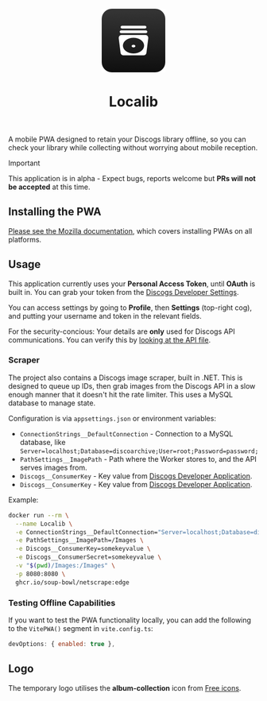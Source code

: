 <p align="center">
  <img src="/assets/logo-app.png" alt="" />
</p>
<h1 align="center">Localib</h1>
<p align="center">
  <img src="https://f.subo.dev/i/discogs-app-image.webp" alt="" />
</p>

A mobile PWA designed to retain your Discogs library offline, so you can check your library while collecting without worrying about mobile reception.

> [!IMPORTANT]  
> This application is in alpha - Expect bugs, reports welcome but **PRs will not be accepted** at this time.

## Installing the PWA

[Please see the Mozilla documentation](https://developer.mozilla.org/en-US/docs/Web/Progressive_web_apps/Guides/Installing), which covers installing PWAs on all platforms.

## Usage

This application currently uses your **Personal Access Token**, until **OAuth** is built in. You can grab your token from the [Discogs Developer Settings](https://www.discogs.com/settings/developers).

You can access settings by going to **Profile**, then **Settings** (top-right cog), and putting your username and token in the relevant fields.

For the security-concious: Your details are **only** used for Discogs API communications. You can verify this by [looking at the API file](/src/api/discogs.ts).

### Scraper

The project also contains a Discogs image scraper, built in .NET. This is designed to queue up IDs, then grab images from the Discogs API in a slow enough manner that it doesn't hit the rate limiter. This uses a MySQL database to manage state.

Configuration is via `appsettings.json` or environment variables:

* `ConnectionStrings__DefaultConnection` - Connection to a MySQL database, like `Server=localhost;Database=discoarchive;User=root;Password=password;`
* `PathSettings__ImagePath` - Path where the Worker stores to, and the API serves images from.
* `Discogs__ConsumerKey` - Key value from [Discogs Developer Application][dcd].
* `Discogs__ConsumerKey` - Key value from [Discogs Developer Application][dcd].

Example:

```bash
docker run --rm \
  --name Localib \
  -e ConnectionStrings__DefaultConnection="Server=localhost;Database=disc;User=root;Password=password;" \
  -e PathSettings__ImagePath=/Images \
  -e Discogs__ConsumerKey=somekeyvalue \
  -e Discogs__ConsumerSecret=somekeyvalue \
  -v "$(pwd)/Images:/Images" \
  -p 8080:8080 \
  ghcr.io/soup-bowl/netscrape:edge
```

### Testing Offline Capabilities

If you want to test the PWA functionality locally, you can add the following to the `VitePWA()` segment in `vite.config.ts`:

```js
devOptions: { enabled: true },
```


## Logo

The temporary logo utilises the **album-collection** icon from [Free icons](https://free-icons.github.io/free-icons/).

[dcd]: https://www.discogs.com/settings/developers

